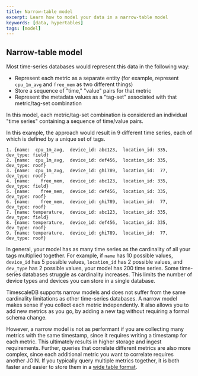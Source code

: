 ```yaml
---
title: Narrow-table model
excerpt: Learn how to model your data in a narrow-table model
keywords: [data, hypertables]
tags: [model]
---
```


## Narrow-table model

Most time-series databases would represent this data in the following way:
- Represent each metric as a separate entity (for example, represent `cpu_1m_avg`
  and `free_mem` as two different things)
- Store a sequence of "time," "value" pairs for that metric
- Represent the metadata values as a "tag-set" associated with that
metric/tag-set combination

In this model, each metric/tag-set combination is considered an individual
"time series" containing a sequence of time/value pairs.

In this example, the approach would result in 9 different time
series, each of which is defined by a unique set of tags.
```
1. {name:  cpu_1m_avg,  device_id: abc123,  location_id: 335,  dev_type: field}
2. {name:  cpu_1m_avg,  device_id: def456,  location_id: 335,  dev_type: roof}
3. {name:  cpu_1m_avg,  device_id: ghi789,  location_id:  77,  dev_type: roof}
4. {name:    free_mem,  device_id: abc123,  location_id: 335,  dev_type: field}
5. {name:    free_mem,  device_id: def456,  location_id: 335,  dev_type: roof}
6. {name:    free_mem,  device_id: ghi789,  location_id:  77,  dev_type: roof}
7. {name: temperature,  device_id: abc123,  location_id: 335,  dev_type: field}
8. {name: temperature,  device_id: def456,  location_id: 335,  dev_type: roof}
9. {name: temperature,  device_id: ghi789,  location_id:  77,  dev_type: roof}
```

In general, your model has as many time series as the cardinality of all your
tags multiplied together. For example, if `name` has 10 possible values,
`device_id` has 5 possible values, `location_id` has 2 possible values, and
`dev_type` has 2 possible values, your model has 200 time series. Some
time-series databases struggle as cardinality increases. This limits the number
of device types and devices you can store in a single database.

TimescaleDB supports narrow models and does not suffer from the same cardinality
limitations as other time-series databases. A narrow model makes sense if you
collect each metric independently. It also allows you to add new metrics as you go, by
adding a new tag without requiring a formal schema change.

However, a narrow model is not as performant if you are collecting many metrics
with the same timestamp, since it requires writing a timestamp for each metric.
This ultimately results in higher storage and ingest requirements. Further,
queries that correlate different metrics are also more complex, since each
additional metric you want to correlate requires another JOIN. If you typically
query multiple metrics together, it is both faster and easier to store them in a
[wide table format][wide-table-format].

[wide-table-format]: /timescaledb/:currentVersion:/overview/data-model-flexibility/wide-data-model/
